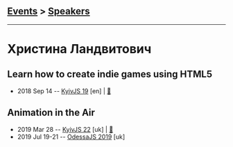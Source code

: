 ## [Events](../README.md) > [Speakers](../speakers.md)
---

# Христина Ландвитович

## Learn how to create indie games using HTML5
- 2018 Sep 14 -- [KyivJS 19](https://www.youtube.com/watch?v=1KPX2a-bdZ0) [en] | [:notebook:](https://slides.com/cristinalandvytovych/gamedev#/)  
## Animation in the Air
- 2019 Mar 28 -- [KyivJS 22](https://www.youtube.com/watch?v=Wqn_kmMpCGc) [uk] | [:notebook:](https://slides.com/cristinalandvytovych/animation/#/)  
- 2019 Jul 19-21 -- [OdessaJS 2019](https://www.youtube.com/watch?v=Aeqr96oD_Es) [uk]   

